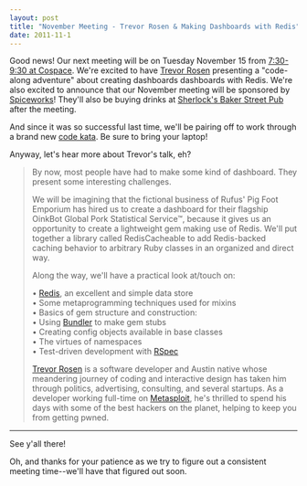 ```yaml
---
layout: post
title: "November Meeting - Trevor Rosen & Making Dashboards with Redis"
date: 2011-11-1
---
```


Good news! Our next meeting will be on Tuesday November 15 from [7:30-9:30 at Cospace](http://plancast.com/p/88db). We're excited to have [Trevor Rosen](https://twitter.com/trevrosen) presenting a "code-along adventure" about creating dashboards dashboards with Redis. We're also excited to announce that our November meeting will be sponsored by [Spiceworks](http://www.spiceworks.com/)! They'll also be buying drinks at [Sherlock's Baker Street Pub](http://maps.google.com/maps/place?q=sherlocks+baker+street+pub&cid=13119996996392273995) after the meeting.

And since it was so successful last time, we'll be pairing off to work through a brand new <a href='http://en.wikipedia.org/wiki/Kata_(programming)'>code kata</a>. Be sure to bring your laptop!

Anyway, let's hear more about Trevor's talk, eh?

> By now, most people have had to make some kind of dashboard. They present some interesting challenges. 
>
> We will be imagining that the fictional business of Rufus' Pig Foot Emporium has hired us to create a dashboard for their flagship OinkBot Global Pork Statistical Service™, because it gives us an opportunity to create a lightweight gem making use of Redis.  We'll put together a library called RedisCacheable to add Redis-backed caching behavior to arbitrary Ruby classes in an organized and direct way.   
>
> Along the way, we'll have a practical look at/touch on:
>
> • [Redis](http://redis.io/), an excellent and simple data store  
> • Some metaprogramming techniques used for mixins  
> • Basics of gem structure and construction:  
>   • Using [Bundler](http://gembundler.com/) to make gem stubs  
>   • Creating config objects available in base classes  
>   • The virtues of namespaces  
> • Test-driven development with [RSpec](http://rspec.info/)  
>
> [Trevor Rosen](https://github.com/trevrosen) is a software developer and Austin native whose meandering journey of coding and interactive design has taken him through politics, advertising, consulting, and several startups.  As a developer working full-time on [Metasploit](http://metasploit.com/), he's thrilled to spend his days with some of the best hackers on the planet, helping to keep you from getting pwned.

---

See y'all there! 

Oh, and thanks for your patience as we try to figure out a consistent meeting time--we'll have that figured out soon.